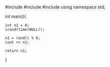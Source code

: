 #include<iostream>
#include<cstdlib>
#include<ctime>
using namespace std;

int main(){
	
	int n1 = 0;
	srand(time(NULL));
	
	n1 = rand() % 6;
	cout << n1;
	
	return n1;
}
